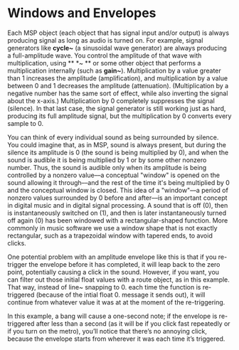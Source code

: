 Windows and Envelopes
=====================

Each MSP object (each object that has signal input and/or output) is always producing signal as long as audio is turned on. For example, signal generators like **cycle~** (a sinusoidal wave generator) are always producing a full-amplitude wave. You control the amplitude of that wave with multiplication, using ** *~ ** or some other object that performs a multiplication internally (such as **gain~**). Multiplication by a value greater than 1 increases the amplitude (amplification), and multiplication by a value between 0 and 1 decreases the amplitude (attenuation). (Multiplication by a negative number has the same sort of effect, while also inverting the signal about the x-axis.) Multiplication by 0 completely suppresses the signal (silence). In that last case, the signal generator is still working just as hard, producing its full amplitude signal, but the multiplication by 0 converts every sample to 0.

You can think of every individual sound as being surrounded by silence. You could imagine that, as in MSP, sound is always present, but during the silence its amplitude is 0 (the sound is being multiplied by 0), and when the sound is audible it is being multiplied by 1 or by some other nonzero number. Thus, the sound is audible only when its amplitude is being controlled by a nonzero value––a conceptual "window" is opened on the sound allowing it through––and the rest of the time it's being multiplied by 0 and the conceptual window is closed. This idea of a "window"––a period of nonzero values surrounded by 0 before and after––is an important concept in digital music and in digital signal processing. A sound that is off (0), then is instantaneously switched on (1), and then is later instantaneously turned off again (0) has been windowed with a rectangular-shaped function. More commonly in music software we use a window shape that is not exactly rectangular, such as a trapezoidal window with tapered ends, to avoid clicks.

One potential problem with an amplitude envelope like this is that if you re-trigger the envelope before it has completed, it will leap back to the zero point, potentially causing a click in the sound. However, if you want, you can filter out those initial float values with a route object, as in this example. That way, instead of line~ snapping to 0. each time the function is re-triggered (because of the intial float 0. message it sends out), it will continue from whatever value it was at at the moment of the re-triggering.

In this example, a bang will cause a one-second note; if the envelope is re-triggered after less than a second (as it will be if you click fast repeatedly or if you turn on the metro), you’ll notice that there’s no annoying click, because the envelope starts from wherever it was each time it’s triggered.
